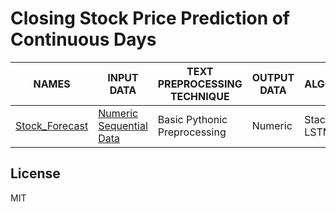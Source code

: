 # Closing Stock Price Prediction of Continuous Days

| NAMES | INPUT DATA | TEXT PREPROCESSING TECHNIQUE | OUTPUT DATA | ALGORITHM |
| - | - | - | - | - |
| [Stock_Forecast][link1] | [Numeric Sequential Data][link2] | Basic Pythonic Preprocessing | Numeric | Stacked LSTM |



License
----
MIT


[link1]: <https://github.com/ravis2114/Text-Numeric-Data-Generation/blob/master/Stock_Forecasting%20(LSTM).ipynb>
[link2]: <https://github.com/ravis2114/Text-Numeric-Data-Generation/blob/master/app.csv>
